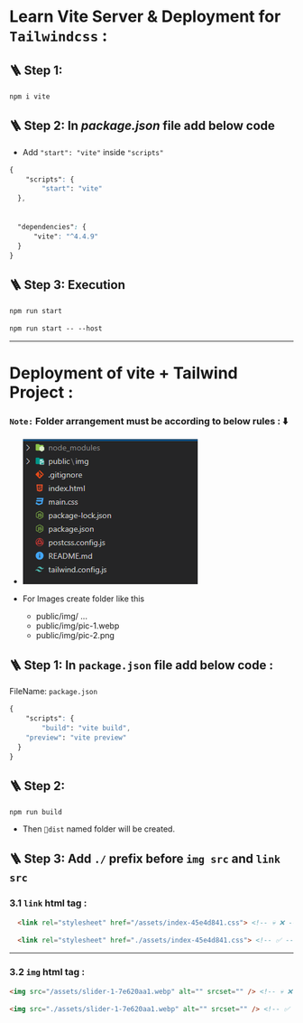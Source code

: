 # Learn Vite Server & Deployment for `Tailwindcss` :

## 🪜 Step 1:

```css
npm i vite
```

## 🪜 Step 2: In _package.json_ file add below code

- Add `"start": "vite"` inside `"scripts"`

```css
{
    "scripts": {
        "start": "vite"
  },


  "dependencies": {
      "vite": "^4.4.9"
  }
}

```

## 🪜 Step 3: Execution

```css
npm run start
```
```css
npm run start -- --host
```

---

# Deployment of vite + Tailwind Project :

### `Note:` Folder arrangement must be according to below rules : ⬇️

- ![](img/folder-arrangement.png)

- For Images create folder like this
  - public/img/ ...
  - public/img/pic-1.webp
  - public/img/pic-2.png

## 🪜 Step 1: In `package.json` file add below code :
FileName: `package.json`
```css
{
    "scripts": {
        "build": "vite build",
    "preview": "vite preview"
  }
}
```

## 🪜 Step 2: 
```
npm run build
```

- Then `📂dist` named folder will be created.

## 🪜 Step 3: Add `./` prefix before `img src` and `link src`

### 3.1 `link` html tag :
```html
  <link rel="stylesheet" href="/assets/index-45e4d841.css"> <!-- 💀 ❌ -->
```

```html
  <link rel="stylesheet" href="./assets/index-45e4d841.css"> <!-- ✅ -->
```
---
### 3.2 `img` html tag :
```html
<img src="/assets/slider-1-7e620aa1.webp" alt="" srcset="" /> <!-- 💀 ❌ -->
```

```html
<img src="./assets/slider-1-7e620aa1.webp" alt="" srcset="" /> <!-- ✅ -->
```

